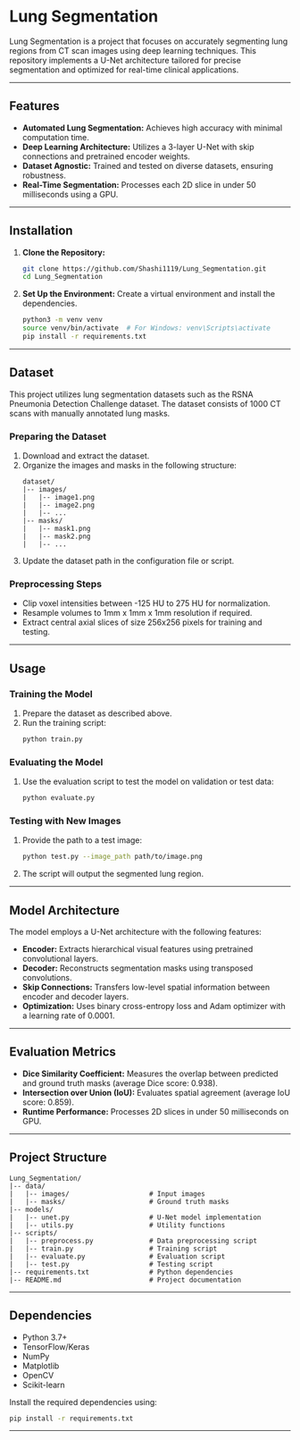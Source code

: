 # Lung Segmentation

Lung Segmentation is a project that focuses on accurately segmenting lung regions from CT scan images using deep learning techniques. This repository implements a U-Net architecture tailored for precise segmentation and optimized for real-time clinical applications.

---

## Features
- **Automated Lung Segmentation:** Achieves high accuracy with minimal computation time.
- **Deep Learning Architecture:** Utilizes a 3-layer U-Net with skip connections and pretrained encoder weights.
- **Dataset Agnostic:** Trained and tested on diverse datasets, ensuring robustness.
- **Real-Time Segmentation:** Processes each 2D slice in under 50 milliseconds using a GPU.

---

## Installation

1. **Clone the Repository:**
   ```bash
   git clone https://github.com/Shashi1119/Lung_Segmentation.git
   cd Lung_Segmentation
   ```

2. **Set Up the Environment:**
   Create a virtual environment and install the dependencies.
   ```bash
   python3 -m venv venv
   source venv/bin/activate  # For Windows: venv\Scripts\activate
   pip install -r requirements.txt
   ```

---

## Dataset

This project utilizes lung segmentation datasets such as the RSNA Pneumonia Detection Challenge dataset. The dataset consists of 1000 CT scans with manually annotated lung masks.

### Preparing the Dataset
1. Download and extract the dataset.
2. Organize the images and masks in the following structure:
   ```plaintext
   dataset/
   |-- images/
   |   |-- image1.png
   |   |-- image2.png
   |   |-- ...
   |-- masks/
   |   |-- mask1.png
   |   |-- mask2.png
   |   |-- ...
   ```
3. Update the dataset path in the configuration file or script.

### Preprocessing Steps
- Clip voxel intensities between -125 HU to 275 HU for normalization.
- Resample volumes to 1mm x 1mm x 1mm resolution if required.
- Extract central axial slices of size 256x256 pixels for training and testing.

---

## Usage

### Training the Model
1. Prepare the dataset as described above.
2. Run the training script:
   ```bash
   python train.py
   ```

### Evaluating the Model
1. Use the evaluation script to test the model on validation or test data:
   ```bash
   python evaluate.py
   ```

### Testing with New Images
1. Provide the path to a test image:
   ```bash
   python test.py --image_path path/to/image.png
   ```
2. The script will output the segmented lung region.

---

## Model Architecture

The model employs a U-Net architecture with the following features:
- **Encoder:** Extracts hierarchical visual features using pretrained convolutional layers.
- **Decoder:** Reconstructs segmentation masks using transposed convolutions.
- **Skip Connections:** Transfers low-level spatial information between encoder and decoder layers.
- **Optimization:** Uses binary cross-entropy loss and Adam optimizer with a learning rate of 0.0001.

---

## Evaluation Metrics
- **Dice Similarity Coefficient:** Measures the overlap between predicted and ground truth masks (average Dice score: 0.938).
- **Intersection over Union (IoU):** Evaluates spatial agreement (average IoU score: 0.859).
- **Runtime Performance:** Processes 2D slices in under 50 milliseconds on GPU.

---

## Project Structure

```plaintext
Lung_Segmentation/
|-- data/
|   |-- images/                    # Input images
|   |-- masks/                     # Ground truth masks
|-- models/
|   |-- unet.py                    # U-Net model implementation
|   |-- utils.py                   # Utility functions
|-- scripts/
|   |-- preprocess.py              # Data preprocessing script
|   |-- train.py                   # Training script
|   |-- evaluate.py                # Evaluation script
|   |-- test.py                    # Testing script
|-- requirements.txt               # Python dependencies
|-- README.md                      # Project documentation
```

---

## Dependencies
- Python 3.7+
- TensorFlow/Keras
- NumPy
- Matplotlib
- OpenCV
- Scikit-learn

Install the required dependencies using:
```bash
pip install -r requirements.txt
```

---
